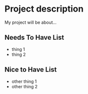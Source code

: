 # Project description

My project will be about...

## Needs To Have List
- thing 1
- thing 2

## Nice to Have List
- other thing 1
- other thing 2
